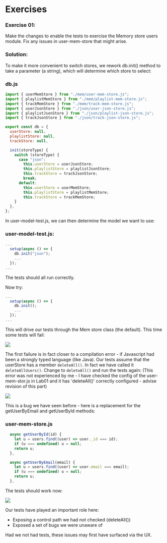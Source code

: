 # Exercises

### Exercise 01: 

Make the changes to enable the tests to exercise the Memory store users module. Fix any issues in user-mem-store that might arise.

### Solution:

To make it more convenient to switch stores, we rework db.init() method to take a parameter (a string), which will determine which store to select:

### db.js

~~~javascript
import { userMemStore } from "./mem/user-mem-store.js";
import { playlistMemStore } from "./mem/playlist-mem-store.js";
import { trackMemStore } from "./mem/track-mem-store.js";
import { userJsonStore } from "./json/user-json-store.js";
import { playlistJsonStore } from "./json/playlist-json-store.js";
import { trackJsonStore } from "./json/track-json-store.js";

export const db = {
  userStore: null,
  playlistStore: null,
  trackStore: null,

  init(storeType) {
    switch (storeType) {
      case "json":
        this.userStore = userJsonStore;
        this.playlistStore = playlistJsonStore;
        this.trackStore = trackJsonStore;
        break;
      default:
        this.userStore = userMemStore;
        this.playlistStore = playlistMemStore;
        this.trackStore = trackMemStore;
    }
  },
};
~~~

In user-model-test.js, we can then determine the model we want to use:

### user-model-test.js:

~~~javascript
...
  setup(async () => {
    db.init("json");
    ...
  });
...  
~~~

The tests should all run correctly. 

Now try:

~~~javascript
...
  setup(async () => {
    db.init();
    ...
  });
... 
~~~

This will drive our tests through the Mem store class (the default). This time some tests will fail:

![](img/01.png)



The first failure is in fact closer to a compilation error - if Javascript had been a strongly typed language (like Java). Our tests assume that the userStore has a member `deleteAll()`. In fact we have called it `deleteAllUsers()`. Change to `deleteAll()` and run the tests again: (This error was not experienced by me - I have checked the config of the user-mem-stor.js in Lab01 and it has 'deleteAll()' correctly configured - advise revision of this part)

![](img/09.png) 

This is a bug we have seen before - here is a replacement for the getUserByEmail and getUserById methods:

### user-mem-store.js

~~~javascript
  async getUserById(id) {
    let u = users.find((user) => user._id === id);
    if (u === undefined) u = null;
    return u;
  },

  async getUserByEmail(email) {
    let u = users.find((user) => user.email === email);
    if (u === undefined) u = null;
    return u;
  },
~~~

The tests should work now:

![](img/10.png)

Our tests have played an important role here:

- Exposing a control path we had not checked (deleteAll())
- Exposed a set of bugs we were unaware of

Had we not had tests, these issues may first have surfaced via the UX.
